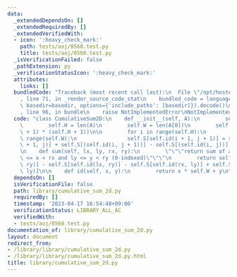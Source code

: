 ```yaml
---
data:
  _extendedDependsOn: []
  _extendedRequiredBy: []
  _extendedVerifiedWith:
  - icon: ':heavy_check_mark:'
    path: tests/aoj/0560.test.py
    title: tests/aoj/0560.test.py
  _isVerificationFailed: false
  _pathExtension: py
  _verificationStatusIcon: ':heavy_check_mark:'
  attributes:
    links: []
  bundledCode: "Traceback (most recent call last):\n  File \"/opt/hostedtoolcache/PyPy/3.7.13/x64/site-packages/onlinejudge_verify/documentation/build.py\"\
    , line 71, in _render_source_code_stat\n    bundled_code = language.bundle(stat.path,\
    \ basedir=basedir, options={'include_paths': [basedir]}).decode()\n  File \"/opt/hostedtoolcache/PyPy/3.7.13/x64/site-packages/onlinejudge_verify/languages/python.py\"\
    , line 96, in bundle\n    raise NotImplementedError\nNotImplementedError\n"
  code: "class CumulativeSum2D:\n    def __init__(self, A):\n        self.A = A\n\
    \        self.H = len(A)\n        self.W = len(A[0])\n        self.S = [0] * ((self.W\
    \ + 1) * (self.H + 1))\n\n        for i in range(self.H):\n            for j in\
    \ range(self.W):\n                self.S[self.id(i + 1, j + 1)] = self.S[self.id(i\
    \ + 1, j)] + self.S[(self.id(i, j + 1))] - self.S[(self.id(i, j))] + self.A[i][j]\n\
    \n    def sum(self, lx, ly, rx, ry):\n        \"\"\"return sum of area s.t. lx\
    \ <= x < rx and ly <= y < ry (0-indexed)\"\"\"\n        return self.S[self.id(rx,\
    \ ry)] - self.S[self.id(lx, ry)] - self.S[self.id(rx, ly)] + self.S[self.id(lx,\
    \ ly)]\n\n    def id(self, x, y):\n        return x * self.W + y\n"
  dependsOn: []
  isVerificationFile: false
  path: library/cumulative_sum_2d.py
  requiredBy: []
  timestamp: '2023-04-17 16:54:48+09:00'
  verificationStatus: LIBRARY_ALL_AC
  verifiedWith:
  - tests/aoj/0560.test.py
documentation_of: library/cumulative_sum_2d.py
layout: document
redirect_from:
- /library/library/cumulative_sum_2d.py
- /library/library/cumulative_sum_2d.py.html
title: library/cumulative_sum_2d.py
---
```

